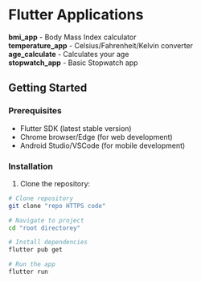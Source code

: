 # Flutter Applications

**bmi_app** - Body Mass Index calculator <br>
**temperature_app** - Celsius/Fahrenheit/Kelvin converter <br>
**age_calculate** - Calculates your age<br>
**stopwatch_app** - Basic Stopwatch app<br>


## Getting Started

### Prerequisites
- Flutter SDK (latest stable version)
- Chrome browser/Edge (for web development)
- Android Studio/VSCode (for mobile development)

### Installation
1. Clone the repository:

```bash
# Clone repository
git clone "repo HTTPS code"

# Navigate to project
cd "root directorey"

# Install dependencies
flutter pub get

# Run the app
flutter run

```
